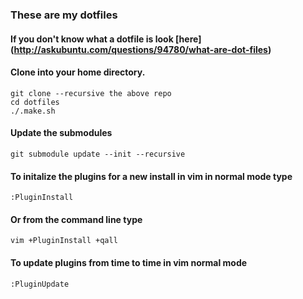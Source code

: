 ### These are my dotfiles

#### If you don't know what a dotfile is look [here] (http://askubuntu.com/questions/94780/what-are-dot-files)


#### Clone into your home directory.
````
git clone --recursive the above repo
cd dotfiles
./.make.sh
````

#### Update the submodules
````
git submodule update --init --recursive
````

#### To initalize the plugins for a new install in vim in normal mode type
````
:PluginInstall
````
#### Or from the command line type
````
vim +PluginInstall +qall
````

#### To update plugins from time to time in vim normal mode
````
:PluginUpdate
````
